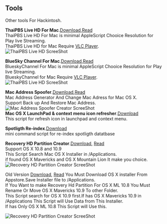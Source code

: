 ## Tools
Other tools For Hackintosh.        

**ThaiPBS Live HD For Mac**.[Download](https://raw.github.com/xenatt/Hackintosh/master/Tools/ThaiPBSPlayer.dmg),[Read](https://raw.github.com/xenatt/Hackintosh/master/Tools/ThaiPBS.applescript)              
ThaiPBS Live HD For Mac is minimal AppleScript Chooice Resolution for Play live Streaming.     
ThaiPBS Live HD for Mac Require [VLC Player](http://www.videolan.org/vlc/).     
![ThaiPBS Live HD ScreeShot](https://raw.github.com/xenatt/Hackintosh/master/Tools/thaipbs.png)     

**BlueSky Channel For Mac**.[Download](https://raw.github.com/xenatt/Hackintosh/master/Tools/BlueskyChannel.dmg),[Read](https://raw.github.com/xenatt/Hackintosh/master/Tools/BlueskyChannel.applescript)              
BlueskyChannel For Mac is minimal AppleScript Chooice Resolution for Play live Streaming.     
BlueskyChannel for Mac Require [VLC Player](http://www.videolan.org/vlc/).     
![ThaiPBS Live HD ScreeShot](https://raw.github.com/xenatt/Hackintosh/master/Tools/BlueskyChannel.png)     
 


**Mac Address Spoofer**.[Download](https://raw.github.com/xenatt/Hackintosh/master/Tools/MacAddressGeneratorAndSpoof.dmg),[Read](https://raw.github.com/xenatt/Hackintosh/master/Tools/MacAddressSpoofer.applescript)       
Mac  Address Generator And Change Mac Adress for Mac OS X.  
Support Back up And Restore Mac Address.     
![Mac Address Spoofer Creator ScreeShot](https://raw.github.com/xenatt/Hackintosh/master/Tools/MacAddressGeneratorAndSpoof.png)       
**Mac OS X LaunchPad & context menu icon refresher**.[Download](https://raw.github.com/xenatt/Hackintosh/master/Tools/refreshicons.applescript)            
This script for refresh icon in launchpad and context menu.       


**Spotligth Re-index**.[Download](https://raw.github.com/xenatt/Hackintosh/master/Tools/reindex-spotligth.command)   
mini command script for re-index spotligth datatbase

**Recovery HD Partition Creator**.[Download](https://raw.github.com/xenatt/Hackintosh/master/Tools/RecoveryHD_Creator.png.dmg), [Read](https://github.com/xenatt/Hackintosh/blob/master/Tools/RecoveryHD_Creator.png.command)        
Support OS X 10.8 and 10.9   
This Script Search Mac OS X Installer in /Applications.  
if found OS X Mavericks and OS X Mountain Lion It make you choice.   
![Recovery HD Partition Creator ScreeShot](https://raw.github.com/xenatt/Hackintosh/master/Tools/RecoveryHD_Creator.png)  
      
	  
	  
Old Version [Download](https://raw.github.com/xenatt/Hackintosh/master/Tools/RecoveryHD_13A603.dmg), [Read](https://github.com/xenatt/Hackintosh/blob/master/Tools/RecoveryHD%20Creater.command) 
You Must Download OS X installer From Appstore.Save Installer file to /Applications.   
If You Want to make Recovery Hd Partition For OS X ML 10.8 You Must Rename Or Move OS X Mavericks 10.9 To other Folder.   
This Script search for OS X 10.9 first.If has OS X Mavericks 10.9 in /Applications This Script will Use Data from This Installer.   
If has Only OS X ML 10.8 This Script will Use this.        

![Recovery HD Partition Creator ScreeShot](https://raw.github.com/xenatt/Hackintosh/master/Tools/RecoveryHDCreater.png)     




